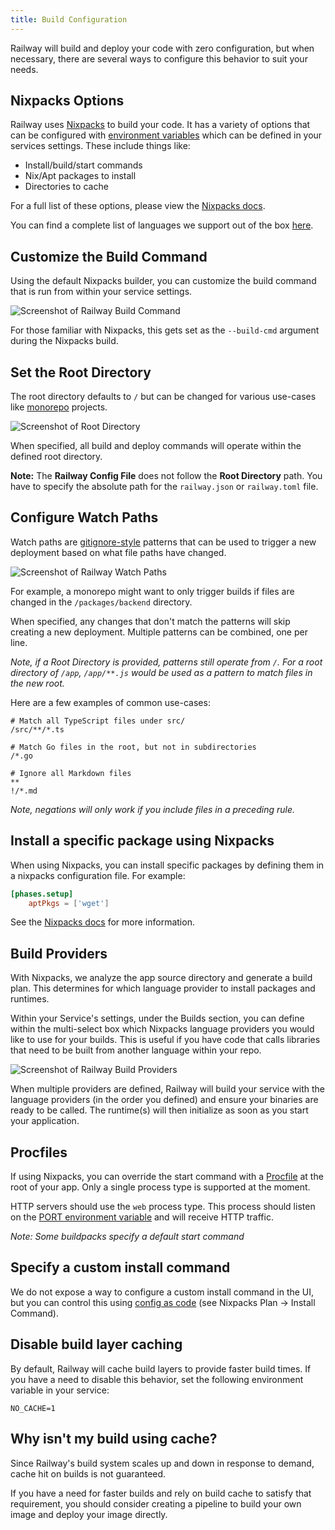```yaml
---
title: Build Configuration
---
```


Railway will build and deploy your code with zero configuration, but when necessary, there are several ways to configure this behavior to suit your needs.

## Nixpacks Options

Railway uses <a href="https://nixpacks.com/docs" target="_blank">Nixpacks</a> to build your code. It has a variety of options that can be configured with [environment variables](/guides/variables#service-variables) which can be defined in your services settings. These include things like:
- Install/build/start commands
- Nix/Apt packages to install
- Directories to cache

For a full list of these options, please view the <a href="https://nixpacks.com/docs/guides/configuring-builds" target="_blank">Nixpacks docs</a>.


You can find a complete list of languages we support out of the box [here](/reference/nixpacks#supported-languages).

## Customize the Build Command

Using the default Nixpacks builder, you can customize the build command that is run from within your service settings.

<Image
src="https://res.cloudinary.com/railway/image/upload/v1664564851/docs/build-command_vhuify.png"
alt="Screenshot of Railway Build Command"
layout="responsive"
width={745} height={238} quality={80} />

For those familiar with Nixpacks, this gets set as the `--build-cmd` argument during the Nixpacks build.

## Set the Root Directory

The root directory defaults to `/` but can be changed for various use-cases like
[monorepo](/guides/monorepo) projects. 

<Image
src="https://res.cloudinary.com/railway/image/upload/v1664565164/docs/root-directory_nczles.png"
alt="Screenshot of Root Directory"
layout="responsive"
width={1190} height={400} quality={80} />

When specified, all build and deploy
commands will operate within the defined root directory. 

**Note:** The **Railway Config File** does not follow the **Root Directory** path. You have to specify the absolute path for the `railway.json` or `railway.toml` file.

## Configure Watch Paths

Watch paths are <a href="https://git-scm.com/docs/gitignore#_pattern_format" target="_blank">gitignore-style</a> patterns
that can be used to trigger a new deployment based on what file paths have
changed. 

<Image
src="https://res.cloudinary.com/railway/image/upload/v1664565164/docs/watch-paths_l4xozt.png"
alt="Screenshot of Railway Watch Paths"
layout="responsive"
width={1158} height={444} quality={80} />

For example, a monorepo might want to only trigger builds if files are
changed in the `/packages/backend` directory.

When specified, any changes that
don't match the patterns will skip creating a new deployment. Multiple patterns
can be combined, one per line.

_Note, if a Root Directory is provided, patterns still operate from `/`. For a root directory of `/app`, `/app/**.js` would be used as a pattern to match files in the new root._

Here are a few examples of common use-cases:
```gitignore
# Match all TypeScript files under src/
/src/**/*.ts
```
```gitignore
# Match Go files in the root, but not in subdirectories
/*.go
```
```gitignore
# Ignore all Markdown files
**
!/*.md
```

_Note, negations will only work if you include files in a preceding rule._

## Install a specific package using Nixpacks

When using Nixpacks, you can install specific packages by defining them in a nixpacks configuration file.  For example:

```toml
[phases.setup]
    aptPkgs = ['wget']
```

See the [Nixpacks docs](https://nixpacks.com/docs/configuration/file) for more information.

## Build Providers

With Nixpacks, we analyze the app source directory and generate a build plan. This determines for which language provider to install packages and runtimes.

Within your Service's settings, under the Builds section, you can define within the multi-select box which Nixpacks language providers you would like to use for your builds. This is useful if you have code that calls libraries that need to be built from another language within your repo.

<Image
src="https://res.cloudinary.com/railway/image/upload/v1668662436/docs/multi-providers_lrxdbp.png"
alt="Screenshot of Railway Build Providers"
layout="responsive"
width={745} height={238} quality={80} />

When multiple providers are defined, Railway will build your service with the language providers (in the order you defined) and ensure your binaries are ready to be called. The runtime(s) will then initialize as soon as you start your application.

## Procfiles

If using Nixpacks, you can override the start command with a <a href="https://nixpacks.com/docs/configuration/procfile" target="_blank">Procfile</a> at the root of your app. Only a single process type is supported at the moment.

HTTP servers should use the `web` process type. This process should listen on
the [PORT environment variable](/guides/public-networking#port-variable) and will receive
HTTP traffic.

_Note: Some buildpacks specify a default start command_


## Specify a custom install command

We do not expose a way to configure a custom install command in the UI, but you can control this using [config as code](/reference/config-as-code#nixpacks-plan) (see Nixpacks Plan -> Install Command).

## Disable build layer caching

By default, Railway will cache build layers to provide faster build times.  If you have a need to disable this behavior, set the following environment variable in your service:

```plaintext
NO_CACHE=1
```

## Why isn't my build using cache?

Since Railway's build system scales up and down in response to demand, cache hit on builds is not guaranteed.

If you have a need for faster builds and rely on build cache to satisfy that requirement, you should consider creating a pipeline to build your own image and deploy your image directly.